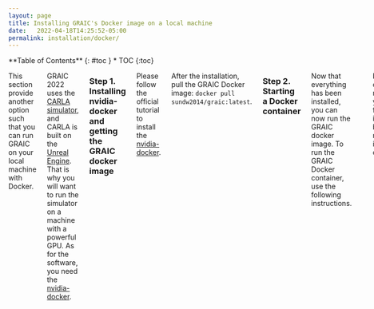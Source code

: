 ```yaml
---
layout: page
title: Installing GRAIC's Docker image on a local machine
date:   2022-04-18T14:25:52-05:00
permalink: installation/docker/
---
```


<div class="row">
<div class="medium-4 medium-push-8 columns" markdown="1">
<div class="panel radius" markdown="1">
**Table of Contents**
{: #toc }
*  TOC
{:toc}
</div>
</div><!-- /.medium-4.columns -->



<div class="medium-8 medium-pull-4 columns" markdown="1">

This section provide another option such that you can run GRAIC on your local machine with Docker.

GRAIC 2022 uses the [CARLA simulator](https://carla.org/), and CARLA is built on the [Unreal Engine](https://www.unrealengine.com/en-US/). That is why you will want to run the simulator on a machine with a powerful GPU. As for the software, you need the [nvidia-docker](https://docs.nvidia.com/datacenter/cloud-native/container-toolkit/install-guide.html#docker).

### Step 1. Installing nvidia-docker and getting the GRAIC docker image
Please follow the official tutorial to install the [nvidia-docker](https://docs.nvidia.com/datacenter/cloud-native/container-toolkit/install-guide.html#docker).

After the installation, pull the GRAIC Docker image: `docker pull sundw2014/graic:latest`.

### Step 2. Starting a Docker container

Now that everything has been installed, you can now run the GRAIC docker image. To run the GRAIC Docker container, use the following instructions.

```
sudo xhost +
docker run --name graic_con --privileged --rm --gpus all --env NVIDIA_DISABLE_REQUIRE=1 -it --net=host -e DISPLAY=$DISPLAY -v /tmp/.X11-unix:/tmp/.X11-unix:rw sundw2014/graic /bin/bash
```

Now the container is running, you can follow the instructions below to run GRAIC inside the container.

</div>
